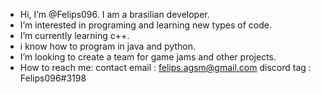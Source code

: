 - Hi, I’m @Felips096. I am a brasilian developer.
- I’m interested in programing and learning new types of code.
- I’m currently learning c++.
- i know how to program in java and python.
- I’m looking to create a team for game jams and other projects.
- How to reach me:
     contact email : felips.agsm@gmail.com
     discord tag : Felips096#3198

<!---
Felips096/Felips096 is a ✨ special ✨ repository because its `README.md` (this file) appears on your GitHub profile.
You can click the Preview link to take a look at your changes.
--->
